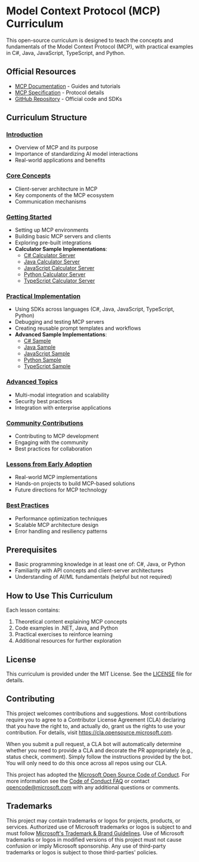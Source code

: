 # Model Context Protocol (MCP) Curriculum

This open-source curriculum is designed to teach the concepts and fundamentals of the Model Context Protocol (MCP), with practical examples in C#, Java, JavaScript, TypeScript, and Python.

## Official Resources

- [MCP Documentation](https://modelcontextprotocol.io/) - Guides and tutorials
- [MCP Specification](https://spec.modelcontextprotocol.io/) - Protocol details
- [GitHub Repository](https://github.com/modelcontextprotocol) - Official code and SDKs

## Curriculum Structure

### [Introduction](./00-Introduction/README.md)
- Overview of MCP and its purpose
- Importance of standardizing AI model interactions
- Real-world applications and benefits

### [Core Concepts](./01-CoreConcepts/README.md)
- Client-server architecture in MCP
- Key components of the MCP ecosystem
- Communication mechanisms

### [Getting Started](./02-GettingStarted/README.md)
- Setting up MCP environments
- Building basic MCP servers and clients
- Exploring pre-built integrations
- **Calculator Sample Implementations**:
  - [C# Calculator Server](./02-GettingStarted/samples/csharp/McpCalculatorServer.cs)
  - [Java Calculator Server](./02-GettingStarted/samples/java/McpCalculatorServer.java)
  - [JavaScript Calculator Server](./02-GettingStarted/samples/javascript/mcp_calculator_server.js)
  - [Python Calculator Server](./02-GettingStarted/samples/python/mcp_calculator_server.py)
  - [TypeScript Calculator Server](./02-GettingStarted/samples/typescript/mcp_calculator_server.ts)

### [Practical Implementation](./03-PracticalImplementation/README.md)
- Using SDKs across languages (C#, Java, JavaScript, TypeScript, Python)
- Debugging and testing MCP servers
- Creating reusable prompt templates and workflows
- **Advanced Sample Implementations**:
  - [C# Sample](./03-PracticalImplementation/samples/csharp/MCPSample.cs)
  - [Java Sample](./03-PracticalImplementation/samples/java/MCPSample.java)
  - [JavaScript Sample](./03-PracticalImplementation/samples/javascript/mcp_sample.js)
  - [Python Sample](./03-PracticalImplementation/samples/python/mcp_sample.py)
  - [TypeScript Sample](./03-PracticalImplementation/samples/typescript/mcp_sample.ts)

### [Advanced Topics](./04-AdvancedTopics/README.md)
- Multi-modal integration and scalability
- Security best practices
- Integration with enterprise applications

### [Community Contributions](./05-CommunityContributions/README.md)
- Contributing to MCP development
- Engaging with the community
- Best practices for collaboration

### [Lessons from Early Adoption](./06-CaseStudies/README.md)
- Real-world MCP implementations
- Hands-on projects to build MCP-based solutions
- Future directions for MCP technology

### [Best Practices](./07-BestPractices/README.md)
- Performance optimization techniques
- Scalable MCP architecture design
- Error handling and resiliency patterns

## Prerequisites

- Basic programming knowledge in at least one of: C#, Java, or Python
- Familiarity with API concepts and client-server architectures
- Understanding of AI/ML fundamentals (helpful but not required)

## How to Use This Curriculum

Each lesson contains:
1. Theoretical content explaining MCP concepts
2. Code examples in .NET, Java, and Python
3. Practical exercises to reinforce learning
4. Additional resources for further exploration

## License

This curriculum is provided under the MIT License. See the [LICENSE](./LICENSE) file for details.

## Contributing

This project welcomes contributions and suggestions.  Most contributions require you to agree to a
Contributor License Agreement (CLA) declaring that you have the right to, and actually do, grant us
the rights to use your contribution. For details, visit <https://cla.opensource.microsoft.com>.

When you submit a pull request, a CLA bot will automatically determine whether you need to provide
a CLA and decorate the PR appropriately (e.g., status check, comment). Simply follow the instructions
provided by the bot. You will only need to do this once across all repos using our CLA.

This project has adopted the [Microsoft Open Source Code of Conduct](https://opensource.microsoft.com/codeofconduct/).
For more information see the [Code of Conduct FAQ](https://opensource.microsoft.com/codeofconduct/faq/) or
contact [opencode@microsoft.com](mailto:opencode@microsoft.com) with any additional questions or comments.

## Trademarks

This project may contain trademarks or logos for projects, products, or services. Authorized use of Microsoft
trademarks or logos is subject to and must follow
[Microsoft's Trademark & Brand Guidelines](https://www.microsoft.com/legal/intellectualproperty/trademarks/usage/general).
Use of Microsoft trademarks or logos in modified versions of this project must not cause confusion or imply Microsoft sponsorship.
Any use of third-party trademarks or logos is subject to those third-parties' policies.
